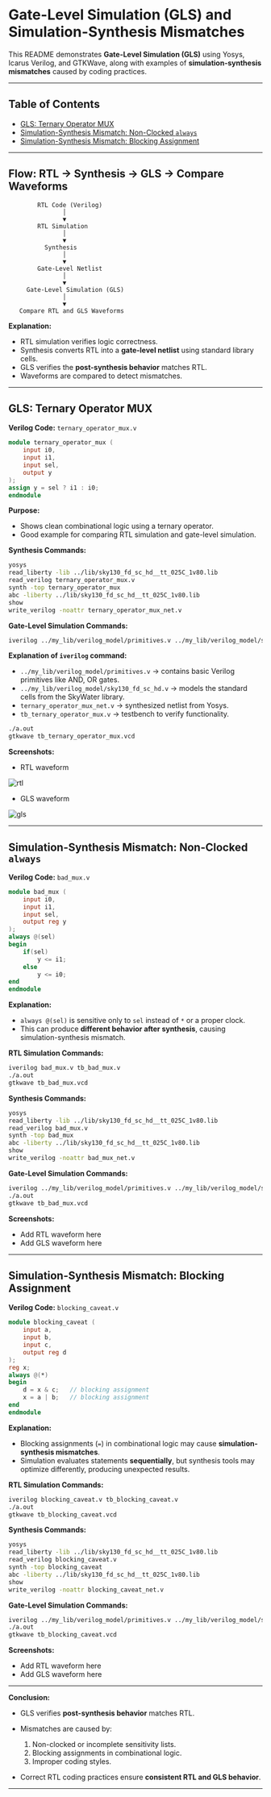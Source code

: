 

# Gate-Level Simulation (GLS) and Simulation-Synthesis Mismatches

This README demonstrates **Gate-Level Simulation (GLS)** using Yosys, Icarus Verilog, and GTKWave, along with examples of **simulation-synthesis mismatches** caused by coding practices.

---

## Table of Contents

* [GLS: Ternary Operator MUX](#gls-ternary-operator-mux)
* [Simulation-Synthesis Mismatch: Non-Clocked `always`](#simulation-synthesis-mismatch-non-clocked-always)
* [Simulation-Synthesis Mismatch: Blocking Assignment](#simulation-synthesis-mismatch-blocking-assignment)

---

## Flow: RTL → Synthesis → GLS → Compare Waveforms

```text
        RTL Code (Verilog)
               │
               ▼
        RTL Simulation
               │
               ▼
          Synthesis
               │
               ▼
        Gate-Level Netlist
               │
               ▼
     Gate-Level Simulation (GLS)
               │
               ▼
   Compare RTL and GLS Waveforms
```

**Explanation:**

* RTL simulation verifies logic correctness.
* Synthesis converts RTL into a **gate-level netlist** using standard library cells.
* GLS verifies the **post-synthesis behavior** matches RTL.
* Waveforms are compared to detect mismatches.

---

## GLS: Ternary Operator MUX

**Verilog Code:** `ternary_operator_mux.v`

```verilog
module ternary_operator_mux (
    input i0, 
    input i1, 
    input sel, 
    output y
);
assign y = sel ? i1 : i0;
endmodule
```

**Purpose:**

* Shows clean combinational logic using a ternary operator.
* Good example for comparing RTL simulation and gate-level simulation.

**Synthesis Commands:**

```bash
yosys
read_liberty -lib ../lib/sky130_fd_sc_hd__tt_025C_1v80.lib
read_verilog ternary_operator_mux.v
synth -top ternary_operator_mux
abc -liberty ../lib/sky130_fd_sc_hd__tt_025C_1v80.lib
show
write_verilog -noattr ternary_operator_mux_net.v
```

**Gate-Level Simulation Commands:**

```bash
iverilog ../my_lib/verilog_model/primitives.v ../my_lib/verilog_model/sky130_fd_sc_hd.v ternary_operator_mux_net.v tb_ternary_operator_mux.v
```

**Explanation of `iverilog` command:**

* `../my_lib/verilog_model/primitives.v` → contains basic Verilog primitives like AND, OR gates.
* `../my_lib/verilog_model/sky130_fd_sc_hd.v` → models the standard cells from the SkyWater library.
* `ternary_operator_mux_net.v` → synthesized netlist from Yosys.
* `tb_ternary_operator_mux.v` → testbench to verify functionality.

```bash
./a.out
gtkwave tb_ternary_operator_mux.vcd
```

**Screenshots:**

*  RTL waveform
  
![rtl](https://github.com/DHANASRI-A/RISC-V-Chip-Tapeout/blob/8aaea6ef6832cfa4261003e23dbc6d0b7e3909ab/Week_1/Day_4/Pictures/1.RTL%20waveform.png)
*  GLS waveform
  
![gls](https://github.com/DHANASRI-A/RISC-V-Chip-Tapeout/blob/8aaea6ef6832cfa4261003e23dbc6d0b7e3909ab/Week_1/Day_4/Pictures/1.GLS%20waveform.png)

---

## Simulation-Synthesis Mismatch: Non-Clocked `always`

**Verilog Code:** `bad_mux.v`

```verilog
module bad_mux (
    input i0, 
    input i1, 
    input sel, 
    output reg y
);
always @(sel)
begin
    if(sel)
        y <= i1;
    else 
        y <= i0;
end
endmodule
```

**Explanation:**

* `always @(sel)` is sensitive only to `sel` instead of `*` or a proper clock.
* This can produce **different behavior after synthesis**, causing simulation-synthesis mismatch.

**RTL Simulation Commands:**

```bash
iverilog bad_mux.v tb_bad_mux.v
./a.out
gtkwave tb_bad_mux.vcd
```

**Synthesis Commands:**

```bash
yosys
read_liberty -lib ../lib/sky130_fd_sc_hd__tt_025C_1v80.lib
read_verilog bad_mux.v
synth -top bad_mux
abc -liberty ../lib/sky130_fd_sc_hd__tt_025C_1v80.lib
show
write_verilog -noattr bad_mux_net.v
```

**Gate-Level Simulation Commands:**

```bash
iverilog ../my_lib/verilog_model/primitives.v ../my_lib/verilog_model/sky130_fd_sc_hd.v bad_mux_net.v tb_bad_mux.v
./a.out
gtkwave tb_bad_mux.vcd
```

**Screenshots:**

* Add RTL waveform here
* Add GLS waveform here

---

## Simulation-Synthesis Mismatch: Blocking Assignment

**Verilog Code:** `blocking_caveat.v`

```verilog
module blocking_caveat (
    input a, 
    input b, 
    input c, 
    output reg d
);
reg x;
always @(*)
begin
    d = x & c;   // blocking assignment
    x = a | b;   // blocking assignment
end
endmodule
```

**Explanation:**

* Blocking assignments (`=`) in combinational logic may cause **simulation-synthesis mismatches**.
* Simulation evaluates statements **sequentially**, but synthesis tools may optimize differently, producing unexpected results.

**RTL Simulation Commands:**

```bash
iverilog blocking_caveat.v tb_blocking_caveat.v
./a.out
gtkwave tb_blocking_caveat.vcd
```

**Synthesis Commands:**

```bash
yosys
read_liberty -lib ../lib/sky130_fd_sc_hd__tt_025C_1v80.lib
read_verilog blocking_caveat.v
synth -top blocking_caveat
abc -liberty ../lib/sky130_fd_sc_hd__tt_025C_1v80.lib
show
write_verilog -noattr blocking_caveat_net.v
```

**Gate-Level Simulation Commands:**

```bash
iverilog ../my_lib/verilog_model/primitives.v ../my_lib/verilog_model/sky130_fd_sc_hd.v blocking_caveat_net.v tb_blocking_caveat.v
./a.out
gtkwave tb_blocking_caveat.vcd
```

**Screenshots:**

* Add RTL waveform here
* Add GLS waveform here

---

**Conclusion:**

* GLS verifies **post-synthesis behavior** matches RTL.
* Mismatches are caused by:

  1. Non-clocked or incomplete sensitivity lists.
  2. Blocking assignments in combinational logic.
  3. Improper coding styles.
* Correct RTL coding practices ensure **consistent RTL and GLS behavior**.

---
